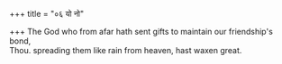+++
title = "०६ यो नो"

+++
The God who from afar hath sent gifts to maintain our friendship's bond,  
     Thou. spreading them like rain from heaven, hast waxen great.